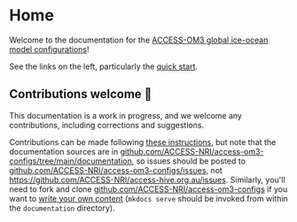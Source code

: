# Home

Welcome to the documentation for the [ACCESS-OM3 global ice-ocean model configurations](https://github.com/ACCESS-NRI/access-om3-configs)!

See the links on the left, particularly the [quick start](pages/Quick-start.md).

## Contributions welcome 🙏
This documentation is a work in progress, and we welcome any contributions, including corrections and suggestions.

Contributions can be made following [these instructions](https://docs.access-hive.org.au/about/contribute/), but note that the documentation sources are in [github.com/ACCESS-NRI/access-om3-configs/tree/main/documentation](https://github.com/ACCESS-NRI/access-om3-configs/tree/main/documentation), so issues should be posted to [github.com/ACCESS-NRI/access-om3-configs/issues](https://github.com/ACCESS-NRI/access-om3-configs/issues), not https://github.com/ACCESS-NRI/access-hive.org.au/issues. Similarly, you'll need to fork and clone [github.com/ACCESS-NRI/access-om3-configs](https://github.com/ACCESS-NRI/access-om3-configs) if you want to [write your own content](https://docs.access-hive.org.au/about/contribute/contribute_on_github/) (`mkdocs serve` should be invoked from within the `documentation` directory).